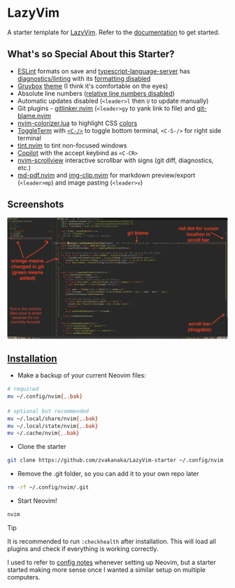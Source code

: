 # LazyVim

A starter template for [LazyVim](https://github.com/LazyVim/LazyVim).
Refer to the [documentation](https://lazyvim.github.io/installation) to get started.

## What's so Special About this Starter?

- [ESLint](https://www.lazyvim.org/extras/linting/eslint) formats on save and [typescript-language-server](https://github.com/typescript-language-server/typescript-language-server) has [diagnostics/linting](./lua/config/lazy.lua#L14) with its [formatting disabled](./lua/plugins/lspconfig.lua)
- [Gruvbox](https://github.com/morhetz/gruvbox) [theme](./lua/plugins/colorscheme.lua) (I think it's comfortable on the eyes)
- Absolute line numbers ([relative line numbers disabled](./init.lua#L11))
- Automatic updates disabled (`<leader>l` then `U` to update manually)
- Git plugins - [gitlinker.nvim](https://github.com/ruifm/gitlinker.nvim) (`<leader>gy` to yank link to file) and [git-blame.nvim](https://github.com/f-person/git-blame.nvim)
- [nvim-colorizer.lua](https://github.com/norcalli/nvim-colorizer.lua) to highlight CSS [colors](https://developer.mozilla.org/en-US/docs/Web/CSS/named-color)
- [ToggleTerm](https://github.com/akinsho/toggleterm.nvim) with [`<C-/>`](./lua/plugins/toggleterm.lua) to toggle bottom terminal, `<C-S-/>` for right side terminal
- [tint.nvim](https://github.com/levouh/tint.nvim) to tint non-focused windows
- [Copilot](https://github.com/github/copilot.vim) with the accept keybind as `<C-CR>`
- [nvim-scrollview](https://github.com/dstein64/nvim-scrollview) interactive scrollbar with signs (git diff, diagnostics, etc.)
- [md-pdf.nvim](https://github.com/arminveres/md-pdf.nvim) and [img-clip.nvim](https://github.com/HakonHarnes/img-clip.nvim) for markdown preview/export (`<leader>mp`) and image pasting (`<leader>v`)

## Screenshots

![overview](./README-img/overview.png)

## [Installation](https://www.lazyvim.org/installation)

- Make a backup of your current Neovim files:

```sh
# required
mv ~/.config/nvim{,.bak}

# optional but recommended
mv ~/.local/share/nvim{,.bak}
mv ~/.local/state/nvim{,.bak}
mv ~/.cache/nvim{,.bak}
```

- Clone the starter

```sh
git clone https://github.com/zvakanaka/LazyVim-starter ~/.config/nvim
```

- Remove the .git folder, so you can add it to your own repo later

```sh
rm -rf ~/.config/nvim/.git
```

- Start Neovim!

```sh
nvim
```

> [!TIP]
> It is recommended to run `:checkhealth` after installation.
> This will load all plugins and check if everything is working correctly.

I used to refer to [config notes](https://zvakanaka.github.io/#../mere-blog/posts/code/LazyVim.md) whenever setting up Neovim, but a starter started making more sense once I wanted a similar setup on multiple computers.
